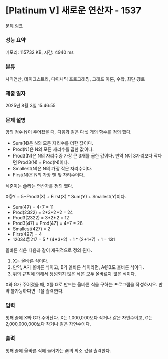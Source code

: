 # [Platinum V] 새로운 연산자 - 1537 

[문제 링크](https://www.acmicpc.net/problem/1537) 

### 성능 요약

메모리: 115732 KB, 시간: 4940 ms

### 분류

사칙연산, 데이크스트라, 다이나믹 프로그래밍, 그래프 이론, 수학, 최단 경로

### 제출 일자

2025년 8월 3일 15:46:55

### 문제 설명

<p>양의 정수 N이 주어졌을 때, 다음과 같은 다섯 개의 함수를 정의 했다.</p>

<ul>
	<li>Sum(N)은 N의 모든 자리수를 더한 값이다.</li>
	<li>Prod(N)은 N의 모든 자리수를 곱한 값이다.</li>
	<li>Prod3(N)은 N의 자리수중 가장 큰 3개를 곱한 값이다. 만약 N이 3자리보다 작다면 Prod3(N) = Prod(N)이다.</li>
	<li>Smallest(N)은 N의 가장 작은 자리수이다.</li>
	<li>First(N)은 N의 가장 맨 앞 자리수이다.</li>
</ul>

<p>세준이는 @라는 연산자를 정의 했다.</p>

<p>X@Y = 5*Prod3(X) + First(X) * Sum(Y) + Smallest(Y)이다.</p>

<ul>
	<li>Sum(47) = 4+7 = 11</li>
	<li>Prod(2322) = 2*3*2*2 = 24</li>
	<li>Prod3(2322) = 3*2*2 = 12</li>
	<li>Prod3(47) = Prod(47) = 4*7 = 28</li>
	<li>Smallest(427) = 2</li>
	<li>First(427) = 4</li>
	<li>12034@217 = 5 * (4*3*2) + 1 * (2+1+7) + 1 = 131</li>
</ul>

<p>올바른 식은 다음과 같이 재귀적으로 정의 된다.</p>

<ol>
	<li>X는 올바른 식이다.</li>
	<li>만약, A가 올바른 식이고, B가 올바른 식이라면, A@B도 올바른 식이다.</li>
	<li>위의 규칙에 의해서 생성되지 않은 식은 모두 올바르지 않은 식이다.</li>
</ol>

<p>X와 G가 주어졌을 때, X를 G로 만드는 올바른 식을 구하는 프로그램을 작성하시오. 만약 불가능하다면 -1을 출력한다.</p>

### 입력 

 <p>첫째 줄에 X와 G가 주어진다. X는 1,000,000보다 작거나 같은 자연수이고, G는 2,000,000,000보다 작거나 같은 자연수이다.</p>

### 출력 

 <p>첫째 줄에 올바른 식에 들어가는 @의 최소 값을 출력한다.</p>

